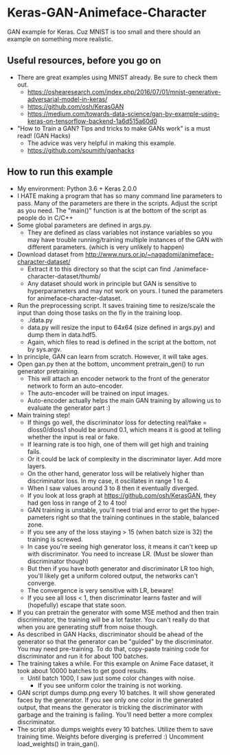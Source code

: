 # Keras-GAN-Animeface-Character

GAN example for Keras. Cuz MNIST is too small and there
should an example on something more realistic.


## Useful resources, before you go on

* There are great examples using MNIST already. Be sure to check them out.
    * https://oshearesearch.com/index.php/2016/07/01/mnist-generative-adversarial-model-in-keras/
    * https://github.com/osh/KerasGAN
    * https://medium.com/towards-data-science/gan-by-example-using-keras-on-tensorflow-backend-1a6d515a60d0
* "How to Train a GAN? Tips and tricks to make GANs work" is a must read! (GAN Hacks)
    * The advice was very helpful in making this example.
    * https://github.com/soumith/ganhacks


## How to run this example

* My environment: Python 3.6 + Keras 2.0.0
* I HATE making a program that has so many command line parameters to pass.
  Many of the parameters are there in the scripts. Adjust the script as you need.
  The "main()" function is at the bottom of the script as people do in C/C++
* Some global parameters are defined in args.py.
    * They are defined as class variables not instance variables so you may have trouble
      running/training multiple instances of the GAN with different parameters.
      (which is very unlikely to happen)
* Download dataset from http://www.nurs.or.jp/~nagadomi/animeface-character-dataset/
    * Extract it to this directory so that the scipt can find
      ./animeface-character-dataset/thumb/
    * Any dataset should work in principle but GAN is sensitive to hyperparameters and may not work
      on yours. I tuned the parameters for animeface-character-dataset.
* Run the preprocessing script. It saves training time to resize/scale the input than
  doing those tasks on the fly in the training loop.
    * ./data.py
    * data.py will resize the input to 64x64 (size defined in args.py) and dump them in data.hdf5.
    * Again, which files to read is defined in the script at the bottom, not by sys.argv.
* In principle, GAN can learn from scratch. However, it will take ages.
* Open gan.py then at the bottom, uncomment pretrain\_gen() to run generator pretraining.
    * This will attach an encoder network to the front of the generator network
      to form an auto-encoder.
    * The auto-encoder will be trained on input images.
    * Auto-encoder actually helps the main GAN training by allowing us to evaluate
      the generator part :)
* Main training step!
    * If things go well, the discriminator loss for detecting real/fake = dloss0/dloss1 should
      be around 0.1, which means it is good at telling whether the input is real or fake.
    * If learning rate is too high, one of them will get high and training fails.
    * Or it could be lack of complexity in the discriminator layer. Add more layers.
    * On the other hand, generator loss will be relatively higher than discriminator loss.
      In my case, it oscillates in range 1 to 4.
    * When I saw values around 3 to 8 then it eventually diverged.
    * If you look at loss graph at https://github.com/osh/KerasGAN,
      they had gen loss in range of 2 to 4 too!
    * GAN training is unstable, you'll need trial and error to get the hyper-pameters right
      so that the training continues in the stable, balanced zone.
    * If you see any of the loss staying > 15 (when batch size is 32) the training is screwed.
    * In case you're seeing high generator loss, it means it can't keep up with discriminator.
      You need to increase LR. (Must be slower than discriminator though)
    * But then if you have both generator and discriminator LR too high,
      you'll likely get a uniform colored output, the networks can't converge.
    * The convergence is very sensitive with LR, beware!
    * If you see all loss < 1, then discriminator learns faster and will (hopefully)
      escape that state soon.
* If you can pretrain the generator with some MSE method and then train discriminator,
  the training will be a lot faster.
  You can't really do that when you are generating stuff from noise though.
* As described in GAN Hacks, discriminator should be ahead of the generator so that
  the generator can be "guided" by the discriminator. You may need pre-training.
  To do that, copy-paste training code for discriminator and run it for about 100 batches.
* The training takes a while. For this example on Anime Face dataset, it took about 10000 batches
  to get good results.
    * Until batch 1000, I saw just some color changes with noise.
        * If you see uniform color the training is not working.
* GAN script dumps dump.png every 10 batches.
  It will show generated faces by the generator.
  If you see only one color in the generated output,
  that means the generator is tricking the discriminator with garbage and the training is failing.
  You'll need better a more complex discriminator.
* The script also dumps weights every 10 batches. Utilize them to save training time.
  Weights before diverging is preferred :)
  Uncomment load\_weights() in train\_gan().
